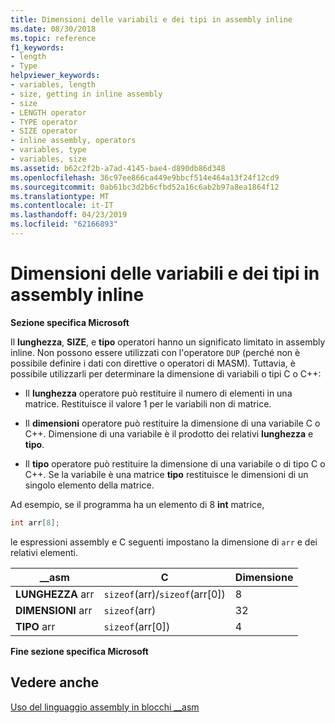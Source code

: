 ```yaml
---
title: Dimensioni delle variabili e dei tipi in assembly inline
ms.date: 08/30/2018
ms.topic: reference
f1_keywords:
- length
- Type
helpviewer_keywords:
- variables, length
- size, getting in inline assembly
- size
- LENGTH operator
- TYPE operator
- SIZE operator
- inline assembly, operators
- variables, type
- variables, size
ms.assetid: b62c2f2b-a7ad-4145-bae4-d890db86d348
ms.openlocfilehash: 36c97ee866ca449e9bbcf514e464a13f24f12cd9
ms.sourcegitcommit: 0ab61bc3d2b6cfbd52a16c6ab2b97a8ea1864f12
ms.translationtype: MT
ms.contentlocale: it-IT
ms.lasthandoff: 04/23/2019
ms.locfileid: "62166893"
---
```

# <a name="type-and-variable-sizes-in-inline-assembly"></a>Dimensioni delle variabili e dei tipi in assembly inline

**Sezione specifica Microsoft**

Il **lunghezza**, **SIZE**, e **tipo** operatori hanno un significato limitato in assembly inline. Non possono essere utilizzati con l'operatore `DUP` (perché non è possibile definire i dati con direttive o operatori di MASM). Tuttavia, è possibile utilizzarli per determinare la dimensione di variabili o tipi C o C++:

- Il **lunghezza** operatore può restituire il numero di elementi in una matrice. Restituisce il valore 1 per le variabili non di matrice.

- Il **dimensioni** operatore può restituire la dimensione di una variabile C o C++. Dimensione di una variabile è il prodotto dei relativi **lunghezza** e **tipo**.

- Il **tipo** operatore può restituire la dimensione di una variabile o di tipo C o C++. Se la variabile è una matrice **tipo** restituisce le dimensioni di un singolo elemento della matrice.

Ad esempio, se il programma ha un elemento di 8 **int** matrice,

```cpp
int arr[8];
```

le espressioni assembly e C seguenti impostano la dimensione di `arr` e dei relativi elementi.

|__asm|C|Dimensione|
|-------------|-------|----------|
|**LUNGHEZZA** arr|`sizeof`(arr)/`sizeof`(arr[0])|8|
|**DIMENSIONI** arr|`sizeof`(arr)|32|
|**TIPO** arr|`sizeof`(arr[0])|4|

**Fine sezione specifica Microsoft**

## <a name="see-also"></a>Vedere anche

[Uso del linguaggio assembly in blocchi __asm](../../assembler/inline/using-assembly-language-in-asm-blocks.md)<br/>